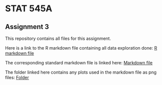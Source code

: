 # STAT 545A

## Assignment 3

This repository contains all files for this assignment.

Here is a link to the R markdown file containing all data exploration done: [R markdown file](https://github.com/STAT545-UBC-students/hw04-curtis77/blob/master/Gapminder-Exploration.Rmd)

The corresponding standard markdown file is linked here: [Markdown file](https://github.com/STAT545-UBC-students/hw04-curtis77/blob/master/Gapminder-Exploration.md)

The folder linked here contains any plots used in the markdown file as png files: [Folder](https://github.com/STAT545-UBC-students/hw04-curtis77/blob/master/Gapminder-Exploration_files/figure-html)